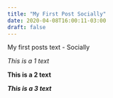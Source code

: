 ```yaml
---
title: "My First Post Socially"
date: 2020-04-08T16:00:11-03:00
draft: false
---
```


My first posts text - Socially

*This is a 1 text*

**This is a 2 text**

***This is a 3 text***
